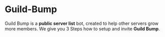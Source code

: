 # Guild-Bump
Guild Bump is a **public server list** bot,
created to help other servers grow more members.
We give you 3 Steps how to setup and invite **Guild Bump**.
